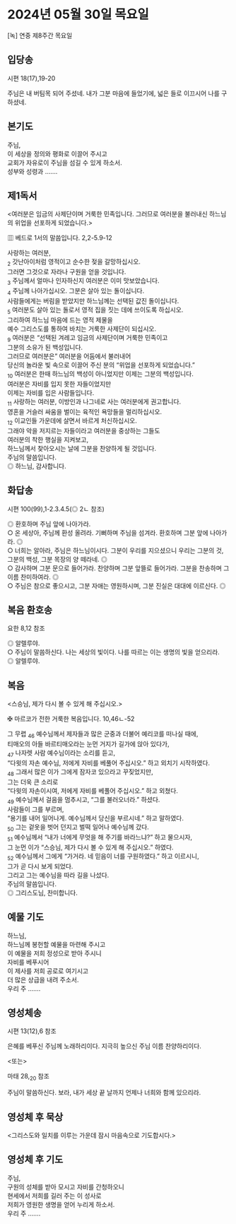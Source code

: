 # 2024년 05월 30일 목요일

[녹] 연중 제8주간 목요일  


## 입당송

시편 18(17),19-20

주님은 내 버팀목 되어 주셨네. 내가 그분 마음에 들었기에, 넓은 들로 이끄시어 나를 구하셨네.  
  
## 본기도

주님,  
이 세상을 정의와 평화로 이끌어 주시고  
교회가 자유로이 주님을 섬길 수 있게 하소서.  
성부와 성령과 …….  
  
## 제1독서

<여러분은 임금의 사제단이며 거룩한 민족입니다. 그러므로 여러분을 불러내신 하느님의 위업을 선포하게 되었습니다.>

▥ 베드로 1서의 말씀입니다. 2,2-5.9-12

사랑하는 여러분,  
<sub>2</sub> 갓난아이처럼 영적이고 순수한 젖을 갈망하십시오.  
그러면 그것으로 자라나 구원을 얻을 것입니다.  
<sub>3</sub> 주님께서 얼마나 인자하신지 여러분은 이미 맛보았습니다.  
<sub>4</sub> 주님께 나아가십시오. 그분은 살아 있는 돌이십니다.  
사람들에게는 버림을 받았지만 하느님께는 선택된 값진 돌이십니다.  
<sub>5</sub> 여러분도 살아 있는 돌로서 영적 집을 짓는 데에 쓰이도록 하십시오.  
그리하여 하느님 마음에 드는 영적 제물을  
예수 그리스도를 통하여 바치는 거룩한 사제단이 되십시오.  
<sub>9</sub> 여러분은 “선택된 겨레고 임금의 사제단이며 거룩한 민족이고  
그분의 소유가 된 백성입니다.  
그러므로 여러분은” 여러분을 어둠에서 불러내어  
당신의 놀라운 빛 속으로 이끌어 주신 분의 “위업을 선포하게 되었습니다.”  
<sub>10</sub> 여러분은 한때 하느님의 백성이 아니었지만 이제는 그분의 백성입니다.  
여러분은 자비를 입지 못한 자들이었지만  
이제는 자비를 입은 사람들입니다.  
<sub>11</sub> 사랑하는 여러분, 이방인과 나그네로 사는 여러분에게 권고합니다.  
영혼을 거슬러 싸움을 벌이는 육적인 욕망들을 멀리하십시오.  
<sub>12</sub> 이교인들 가운데에 살면서 바르게 처신하십시오.  
그래야 악을 저지르는 자들이라고 여러분을 중상하는 그들도  
여러분의 착한 행실을 지켜보고,  
하느님께서 찾아오시는 날에 그분을 찬양하게 될 것입니다.  
주님의 말씀입니다.  
◎ 하느님, 감사합니다.  
  
## 화답송

시편 100(99),1-2.3.4.5(◎ 2ㄴ 참조)

◎ 환호하며 주님 앞에 나아가라.  
○ 온 세상아, 주님께 환성 올려라. 기뻐하며 주님을 섬겨라. 환호하며 그분 앞에 나아가라. ◎  
○ 너희는 알아라, 주님은 하느님이시다. 그분이 우리를 지으셨으니 우리는 그분의 것, 그분의 백성, 그분 목장의 양 떼라네. ◎  
○ 감사하며 그분 문으로 들어가라. 찬양하며 그분 앞뜰로 들어가라. 그분을 찬송하며 그 이름 찬미하여라. ◎  
○ 주님은 참으로 좋으시고, 그분 자애는 영원하시며, 그분 진실은 대대에 이르신다. ◎  
  
## 복음 환호송

요한 8,12 참조

◎ 알렐루야.  
○ 주님이 말씀하신다. 나는 세상의 빛이다. 나를 따르는 이는 생명의 빛을 얻으리라.  
◎ 알렐루야.  
  
## 복음

<스승님, 제가 다시 볼 수 있게 해 주십시오.>

✠ 마르코가 전한 거룩한 복음입니다. 10,46ㄴ-52

그 무렵 <sub>46</sub> 예수님께서 제자들과 많은 군중과 더불어 예리코를 떠나실 때에,  
티매오의 아들 바르티매오라는 눈먼 거지가 길가에 앉아 있다가,  
<sub>47</sub> 나자렛 사람 예수님이라는 소리를 듣고,  
“다윗의 자손 예수님, 저에게 자비를 베풀어 주십시오.” 하고 외치기 시작하였다.  
<sub>48</sub> 그래서 많은 이가 그에게 잠자코 있으라고 꾸짖었지만,  
그는 더욱 큰 소리로  
“다윗의 자손이시여, 저에게 자비를 베풀어 주십시오.” 하고 외쳤다.  
<sub>49</sub> 예수님께서 걸음을 멈추시고, “그를 불러오너라.” 하셨다.  
사람들이 그를 부르며,  
“용기를 내어 일어나게. 예수님께서 당신을 부르시네.” 하고 말하였다.  
<sub>50</sub> 그는 겉옷을 벗어 던지고 벌떡 일어나 예수님께 갔다.  
<sub>51</sub> 예수님께서 “내가 너에게 무엇을 해 주기를 바라느냐?” 하고 물으시자,  
그 눈먼 이가 “스승님, 제가 다시 볼 수 있게 해 주십시오.” 하였다.  
<sub>52</sub> 예수님께서 그에게 “가거라. 네 믿음이 너를 구원하였다.” 하고 이르시니,  
그가 곧 다시 보게 되었다.  
그리고 그는 예수님을 따라 길을 나섰다.  
주님의 말씀입니다.  
◎ 그리스도님, 찬미합니다.  
  
## 예물 기도

하느님,  
하느님께 봉헌할 예물을 마련해 주시고  
이 예물을 저희 정성으로 받아 주시니  
자비를 베푸시어  
이 제사를 저희 공로로 여기시고  
더 많은 상급을 내려 주소서.  
우리 주 …….  
  
## 영성체송

시편 13(12),6 참조

은혜를 베푸신 주님께 노래하리이다. 지극히 높으신 주님 이름 찬양하리이다.  
  
<또는>  
  
마태 28,<sub>20</sub> 참조  
  
주님이 말씀하신다. 보라, 내가 세상 끝 날까지 언제나 너희와 함께 있으리라.  
## 영성체 후 묵상

<그리스도와 일치를 이루는 가운데 잠시 마음속으로 기도합시다.>  
## 영성체 후 기도

주님,  
구원의 성체를 받아 모시고 자비를 간청하오니  
현세에서 저희를 길러 주는 이 성사로  
저희가 영원한 생명을 얻어 누리게 하소서.  
우리 주 …….